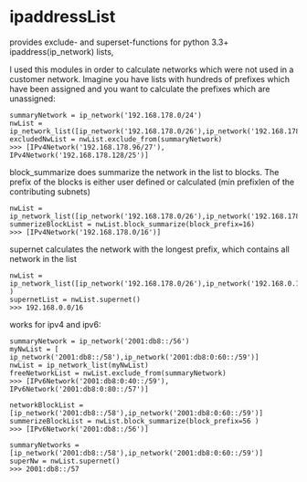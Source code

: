 # ipaddressList
provides exclude- and superset-functions for python 3.3+ ipaddress(ip_network) lists,

I used this modules in order to calculate networks which were not used in a customer network.
Imagine you have lists with hundreds of prefixes which have been assigned and you want to 
calculate the prefixes which are unassigned:

    summaryNetwork = ip_network('192.168.178.0/24')
    nwList = ip_network_list([ip_network('192.168.178.0/26'),ip_network('192.168.178.64/27')])
    excludedNwList = nwList.exclude_from(summaryNetwork)
    >>> [IPv4Network('192.168.178.96/27'), IPv4Network('192.168.178.128/25')]
    
block_summarize does summarize the network in the list to blocks.
The prefix of the blocks is either user defined or calculated (min prefixlen of the contributing subnets)

    nwList = ip_network_list([ip_network('192.168.178.0/26'),ip_network('192.168.178.96/27')])
    summerizeBlockList = nwList.block_summarize(block_prefix=16)
    >>> [IPv4Network('192.168.178.0/16')]

supernet calculates the network with the longest prefix, which contains all network in the list

    nwList = ip_network_list([ip_network('192.168.178.0/26'),ip_network('192.168.0.128/25')] )
    supernetList = nwList.supernet()
    >>> 192.168.0.0/16

works for ipv4 and ipv6:

    summaryNetwork = ip_network('2001:db8::/56')
    myNwList = [ ip_network('2001:db8::/58'),ip_network('2001:db8:0:60::/59')]
    nwList = ip_network_list(myNwList)
    freeNetworkList = nwList.exclude_from(summaryNetwork)
    >>> [IPv6Network('2001:db8:0:40::/59'), IPv6Network('2001:db8:0:80::/57')]

    networkBlockList =[ip_network('2001:db8::/58'),ip_network('2001:db8:0:60::/59')]
    summerizeBlockList = nwList.block_summarize(block_prefix=56 )
    >>> [IPv6Network('2001:db8::/56')]

    summaryNetworks =[ip_network('2001:db8::/58'),ip_network('2001:db8:0:60::/59')]
    superNw = nwList.supernet()
    >>> 2001:db8::/57